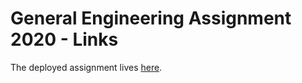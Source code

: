 # General Engineering Assignment 2020 - Links

The deployed assignment lives [here](https://cloudflare-links-assignment.jacobcurtis2266.workers.dev).